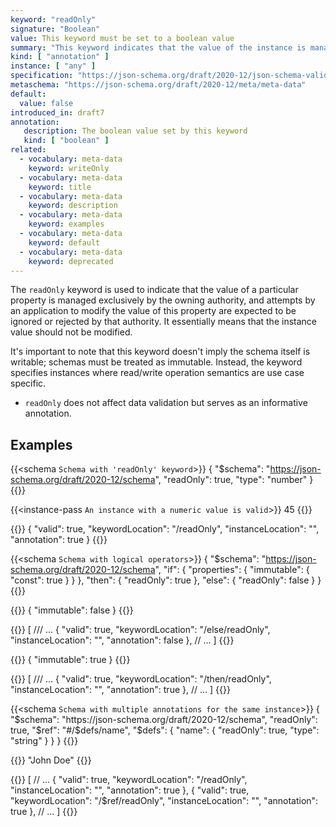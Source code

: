 ```yaml
---
keyword: "readOnly"
signature: "Boolean"
value: This keyword must be set to a boolean value
summary: "This keyword indicates that the value of the instance is managed exclusively by the owning authority, and attempts by an application to modify the value of this property are expected to be ignored or rejected by that owning authority."
kind: [ "annotation" ]
instance: [ "any" ]
specification: "https://json-schema.org/draft/2020-12/json-schema-validation.html#section-9.4"
metaschema: "https://json-schema.org/draft/2020-12/meta/meta-data"
default:
  value: false
introduced_in: draft7
annotation:
   description: The boolean value set by this keyword
   kind: [ "boolean" ]
related:
  - vocabulary: meta-data
    keyword: writeOnly
  - vocabulary: meta-data
    keyword: title
  - vocabulary: meta-data
    keyword: description
  - vocabulary: meta-data
    keyword: examples
  - vocabulary: meta-data
    keyword: default
  - vocabulary: meta-data
    keyword: deprecated
---
```


The `readOnly` keyword is used to indicate that the value of a particular property is managed exclusively by the owning authority, and attempts by an application to modify the value of this property are expected to be ignored or rejected by that authority. It essentially means that the instance value should not be modified.

It's important to note that this keyword doesn't imply the schema itself is writable; schemas must be treated as immutable. Instead, the keyword specifies instances where read/write operation semantics are use case specific.

* `readOnly` does not affect data validation but serves as an informative annotation.

## Examples

{{<schema `Schema with 'readOnly' keyword`>}}
{
  "$schema": "https://json-schema.org/draft/2020-12/schema",
  "readOnly": true,
  "type": "number"
}
{{</schema>}}

{{<instance-pass `An instance with a numeric value is valid`>}}
45
{{</instance-pass>}}

{{<instance-annotation>}}
{
  "valid": true,
  "keywordLocation": "/readOnly",
  "instanceLocation": "",
  "annotation": true
}
{{</instance-annotation>}}

{{<schema `Schema with logical operators`>}}
{
  "$schema": "https://json-schema.org/draft/2020-12/schema",
  "if": {
    "properties": {
      "immutable": { "const": true }
    }
  },
  "then": {
    "readOnly": true
  },
  "else": {
    "readOnly": false
  }
}
{{</schema>}}

{{<instance-pass>}}
{ "immutable": false }
{{</instance-pass>}}

{{<instance-annotation>}}
[
  /// ...
  {
    "valid": true,
    "keywordLocation": "/else/readOnly",
    "instanceLocation": "",
    "annotation": false
  },
  // ...
]
{{</instance-annotation>}}

{{<instance-pass>}}
{ "immutable": true }
{{</instance-pass>}}

{{<instance-annotation>}}
[
  /// ...
  {
    "valid": true,
    "keywordLocation": "/then/readOnly",
    "instanceLocation": "",
    "annotation": true
  },
  // ...
]
{{</instance-annotation>}}

{{<schema `Schema with multiple annotations for the same instance`>}}
{
  "$schema": "https://json-schema.org/draft/2020-12/schema",
  "readOnly": true,
  "$ref": "#/$defs/name",
  "$defs": {
    "name": {
      "readOnly": true,
      "type": "string"
    }
  }
}
{{</schema>}}

{{<instance-pass>}}
"John Doe"
{{</instance-pass>}}

{{<instance-annotation>}}
[
  // ...
  {
    "valid": true,
    "keywordLocation": "/readOnly",
    "instanceLocation": "",
    "annotation": true
  },
  {
    "valid": true,
    "keywordLocation": "/$ref/readOnly",
    "instanceLocation": "",
    "annotation": true
  },
  // ...
]
{{</instance-annotation>}}
